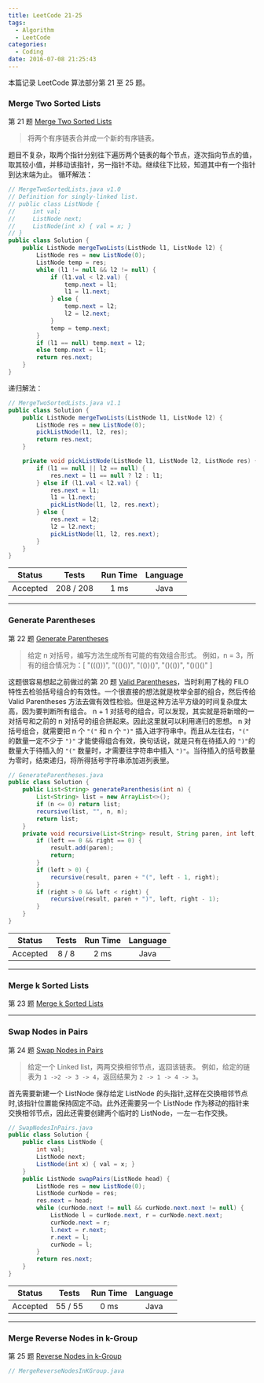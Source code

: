 ```yaml
---
title: LeetCode 21-25
tags:
  - Algorithm
  - LeetCode
categories:
  - Coding
date: 2016-07-08 21:25:43
---
```


本篇记录 LeetCode 算法部分第 21 至 25 题。

<!-- more -->

### Merge Two Sorted Lists

第 21 题 [Merge Two Sorted Lists](https://leetcode.com/problems/merge-two-sorted-lists/)

> 将两个有序链表合并成一个新的有序链表。

题目不复杂，取两个指针分别往下遍历两个链表的每个节点，逐次指向节点的值，取其较小值，并移动该指针，另一指针不动。继续往下比较，知道其中有一个指针到达末端为止。
循环解法：

```java
// MergeTwoSortedLists.java v1.0
// Definition for singly-linked list.
// public class ListNode {
//     int val;
//     ListNode next;
//     ListNode(int x) { val = x; }
// }
public class Solution {
    public ListNode mergeTwoLists(ListNode l1, ListNode l2) {
        ListNode res = new ListNode(0);
        ListNode temp = res;
        while (l1 != null && l2 != null) {
            if (l1.val < l2.val) {
                temp.next = l1;
                l1 = l1.next;
            } else {
                temp.next = l2;
                l2 = l2.next;
            }
            temp = temp.next;
        }
        if (l1 == null) temp.next = l2;
        else temp.next = l1;
        return res.next;
    }
}
```

递归解法：

```java
// MergeTwoSortedLists.java v1.1
public class Solution {
    public ListNode mergeTwoLists(ListNode l1, ListNode l2) {
        ListNode res = new ListNode(0);
        pickListNode(l1, l2, res);
        return res.next;
    }

    private void pickListNode(ListNode l1, ListNode l2, ListNode res) {
        if (l1 == null || l2 == null) {
            res.next = l1 == null ? l2 : l1;
        } else if (l1.val < l2.val) {
            res.next = l1;
            l1 = l1.next;
            pickListNode(l1, l2, res.next);
        } else {
            res.next = l2;
            l2 = l2.next;
            pickListNode(l1, l2, res.next);
        }
    }
}
```

| Status | Tests | Run Time | Language |
|:------:|:------:|:--------:|:--------:|
| Accepted | 208 / 208 | 1 ms | Java |

**************************************

### Generate Parentheses

第 22 题 [Generate Parentheses](https://leetcode.com/problems/generate-parentheses/)

> 给定 n 对括号，编写方法生成所有可能的有效组合形式。
> 例如，n = 3，所有的组合情况为：[ "((()))", "(()())", "(())()", "()(())", "()()()" ]

这题很容易想起之前做过的第 20 题 [Valid Parentheses](/2016/07/04/leetcode-tour-4/#Valid-Parentheses)，当时利用了栈的 FILO 特性去检验括号组合的有效性。一个很直接的想法就是枚举全部的组合，然后传给 Valid Parentheses 方法去做有效性检验。但是这种方法平方级的时间复杂度太高，因为要判断所有组合。
n + 1 对括号的组合，可以发现，其实就是将新增的一对括号和之前的 n 对括号的组合拼起来。因此这里就可以利用递归的思想。
n 对括号组合，就需要把 n 个 `"("` 和 n 个 `")"` 插入进字符串中。而且从左往右，`"("` 的数量一定不少于 `")"` 才能使得组合有效，换句话说，就是只有在待插入的 `")"`的数量大于待插入的 `"("` 数量时，才需要往字符串中插入 `")"`。当待插入的括号数量为零时，结束递归，将所得括号字符串添加进列表里。

```java
// GenerateParentheses.java
public class Solution {
    public List<String> generateParenthesis(int n) {
        List<String> list = new ArrayList<>();
        if (n <= 0) return list;
        recursive(list, "", n, n);
        return list;
    }
    private void recursive(List<String> result, String paren, int left, int right) {
        if (left == 0 && right == 0) {
            result.add(paren);
            return;
        }
        if (left > 0) {
            recursive(result, paren + "(", left - 1, right);
        }
        if (right > 0 && left < right) {
            recursive(result, paren + ")", left, right - 1);
        }
    }
}
```

| Status | Tests | Run Time | Language |
|:------:|:------:|:--------:|:--------:|
| Accepted | 8 / 8 | 2 ms | Java |

**************************************

### Merge k Sorted Lists

第 23 题 [Merge k Sorted Lists](https://leetcode.com/problems/merge-k-sorted-lists/)

> 

**************************************

### Swap Nodes in Pairs

第 24 题 [Swap Nodes in Pairs](https://leetcode.com/problems/swap-nodes-in-pairs/)

> 给定一个 Linked list，两两交换相邻节点，返回该链表。
> 例如，给定的链表为 `1 ->2 -> 3 -> 4`，返回结果为 `2 -> 1 -> 4 -> 3`。

首先需要新建一个 ListNode 保存给定 ListNode 的头指针,这样在交换相邻节点时,该指针位置能保持固定不动。此外还需要另一个 ListNode 作为移动的指针来交换相邻节点，因此还需要创建两个临时的 ListNode，一左一右作交换。

```java
// SwapNodesInPairs.java
public class Solution {
    public class ListNode {
        int val;
        ListNode next;
        ListNode(int x) { val = x; }
    }
    public ListNode swapPairs(ListNode head) {
        ListNode res = new ListNode(0);
        ListNode curNode = res;
        res.next = head;
        while (curNode.next != null && curNode.next.next != null) {
            ListNode l = curNode.next, r = curNode.next.next;
            curNode.next = r;
            l.next = r.next;
            r.next = l;
            curNode = l;
        }
        return res.next;
    }
}
```

| Status | Tests | Run Time | Language |
|:------:|:------:|:--------:|:--------:|
| Accepted | 55 / 55 | 0 ms | Java |

**************************************

### Merge Reverse Nodes in k-Group

第 25 题 [Reverse Nodes in k-Group](https://leetcode.com/problems/reverse-nodes-in-k-group/)

> 

```java
// MergeReverseNodesInKGroup.java

```